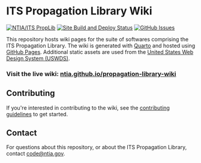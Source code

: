 # ITS Propagation Library Wiki

[![NTIA/ITS PropLib][proplib-badge]][proplib-link]
[![Site Build and Deploy Status][gh-actions-badge]][gh-actions-link]
[![GitHub Issues][gh-issues-badge]][gh-issues-link]

[proplib-badge]: https://img.shields.io/badge/PropLib-badge?label=%F0%9F%87%BA%F0%9F%87%B8%20NTIA%2FITS&labelColor=162E51&color=D63E04
[proplib-link]: https://ntia.github.io/propagation-library-wiki
[gh-actions-badge]: https://img.shields.io/github/actions/workflow/status/NTIA/propagation-library-wiki/quarto-publish.yml?branch=main&logo=quarto&label=Render%20%26%20Publish&labelColor=162E51
[gh-actions-link]: https://ntia.github.io/propagation-library-wiki
[gh-issues-badge]: https://img.shields.io/github/issues/NTIA/propagation-library-wiki?logo=github&label=Issues&labelColor=162E51
[gh-issues-link]: https://github.com/NTIA/proplib-template/issues

This repository hosts wiki pages for the suite of softwares comprising the
ITS Propagation Library. The wiki is generated with [Quarto](https://quarto.org/)
and hosted using [GitHub Pages](https://pages.github.com/). Additional static assets
are used from the [United States Web Design System (USWDS)](https://designsystem.digital.gov/).

### Visit the live wiki: [ntia.github.io/propagation-library-wiki](https://ntia.github.io/propagation-library-wiki)

## Contributing

If you're interested in contributing to the wiki, see the [contributing guidelines](CONTRIBUTING.md)
to get started.

## Contact

For questions about this repository, or about the ITS Propagation Library, contact
<code@ntia.gov>.
